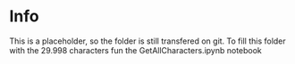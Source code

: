 # Info
This is a placeholder, so the folder is still transfered on git.
To fill this folder with the 29.998 characters fun the GetAllCharacters.ipynb notebook
